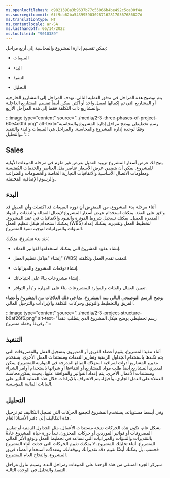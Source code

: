 ```yaml
---
ms.openlocfilehash: d9821398a3b9637b77c55066b4be492c5ca00f4a
ms.sourcegitcommit: 6ff9cb62ba54399590302871628170367686827d
ms.translationtype: HT
ms.contentlocale: ar-SA
ms.lasthandoff: 06/14/2022
ms.locfileid: "9010389"
---
```

يمكن تقسيم إدارة المشروع والمحاسبة إلى أربع مراحل:

- المبيعات

- البدء

- التنفيذ

- التحليل

يتم توضيح هذه المراحل في تدفق العملية التالي. تهدف المراحل إلى المشاريع الخارجية أو المشاريع التي تم إكمالها لعميل واحد أو أكثر. يمكن أيضاً تقسيم المشاريع الداخلية والمشاريع ذات التكلفة فقط إلى هذه المراحل الأربع.

:::image type="content" source="../media/2-3-three-phases-of-project-60e4c0fd.png" alt-text="رسم تخطيطي يوضح مراحل إدارة المشروع والمحاسبة وفقًا لوحدة إدارة المشروع والمحاسبة. والمراحل هي المبيعات والبدء والتنفيذ والتحليل..":::


## <a name="sales"></a>Sales

يتيح لك عرض أسعار المشروع تزويد العميل بعرض غير ملزم في مرحلة المبيعات الأولية للمشروع. يمكن أن يتضمن عرض الأسعار عناصر مثل العناصر والخدمات المُقتبسة ومعلومات الاتصال الأساسية والاتفاقيات التجارية الخاصة والخصومات والضرائب والرسوم الإضافية المحتملة. 

## <a name="initiate"></a>البدء 

أثناء مرحلة بدء المشروع، من المفترض أن دورة المبيعات قد اكتملت وأن العميل قد وافق على العقد. يمكنك استخدام عرض أسعار المشروع لإيصال العمالة والنفقات والمواد المقدرة للعميل. يمكنك تسجيل شروط الفوترة والقيود والاتفاقيات في عقد المشروع. يمكنك استخدام هيكل تنظيم العمل (WBS) لتخطيط العمل وتقديره. يمكنك إعداد التنبؤات والميزانيات لتوجيه تنفيذ المشروع. 

عند بدء مشروع، يمكنك:

- إنشاء عقود المشروع التي يمكنك استخدامها لفواتير العملاء.

- إنشاء "هياكل تنظيم العمل" (WBS) لتعقب تقدم العمل وتكلفته.

- إنشاء توقعات المشروع والميزانيات.

- إنشاء مشروعات بناءً على احتياجاتك.

- تعيين العمال والفئات والموارد للمشروعات بناءً على المهارة و / أو التوافر.

يوضح الرسم التوضيحي التالي بنية المشروع، بما في ذلك العلاقات بين المشروع وأعضاء الفريق والتخطيط والتوثيق وحركات التكلفة والإيرادات والترحيل المالي.

:::image type="content" source="../media/2-3-project-structure-b0af26f6.png" alt-text="رسم تخطيطي يوضح هيكل المشروع الذي يتطلب عقداً وفريقاً وخطة مشروع.":::

## <a name="execute"></a>التنفيذ

أثناء تنفيذ المشروع، يقوم أعضاء الفريق أو المديرون بتسجيل العمل والمصروفات التي يتم تكبدها باستخدام الجداول الزمنية وتقارير النفقات ومستندات العمل الأخرى. يستخدم مديرو المشاريع أدوات لمراقبة استهلاك المبالغ المدرجة في الموازنة للمشروع. يمكن لمديري المشاريع أيضاً طلب مواد للمشاريع أو انتقاءها أو شرائها باستخدام أوامر الشراء ومستندات الأعمال الأخرى. يتم إعداد الفواتير والموافقة عليها، بحيث يمكن محاسبة العملاء على العمل الجاري. وأخيرًا، يتم الاعتراف بالإيرادات خلال هذه العملية للتأثير على البيانات المالية للمؤسسة.

## <a name="analyze"></a>التحليل

وفي أبسط مستوياته، يستخدم المشروع لتجميع الحركات التي تسجل التكاليف ثم ترحيل هذه التكاليف إلى دفتر الأستاذ العام.

بشكل عام، تكون هذه الحركات نتيجة مستندات الأعمال، مثل الجداول الزمنية أو تقارير المصروفات أو فواتير الموردين‬ أو حركات المخزون. تبدأ دورة حياة المشروع عادةً بالتقديرات والتنبؤات والميزانيات التي تساعد في تخطيط العمل وتوقع الأثر المالي للمشروع. أثناء تحليلك للمشروع، لا يمكنك تقييم الحركات التي حدثت أثناء المشروع فحسب، بل يمكنك أيضًا تقييم دقة تقديراتك وتوقعاتك، ومعدلات استخدام أعضاء فريق المشروع، والنجاح العام للمشروع.

سيركز الجزء المتبقي من هذه الوحدة على المبيعات ومراحل البدء. وسيتم تناول مراحل التنفيذ والتحليل في الوحدة التالية.
